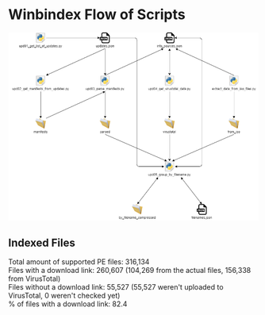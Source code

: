# Winbindex Flow of Scripts

![winbindex-scripts-flow.png](winbindex-scripts-flow.png)

## Indexed Files

<!--FileStats-->
Total amount of supported PE files: 316,134  
Files with a download link: 260,607 (104,269 from the actual files, 156,338 from VirusTotal)  
Files without a download link: 55,527 (55,527 weren't uploaded to VirusTotal, 0 weren't checked yet)  
% of files with a download link: 82.4  
<!--/FileStats-->
